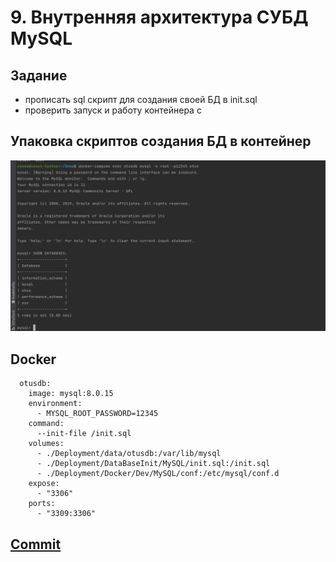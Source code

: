 # 9. Внутренняя архитектура СУБД MySQL

## Задание
- прописать sql скрипт для создания своей БД в init.sql
- проверить запуск и работу контейнера с


## Упаковка скриптов создания БД в контейнер

![Снимок экрана от 2023-09-06 11-32-31.png](..%2Fimages%2Flessons_9%2F%D0%A1%D0%BD%D0%B8%D0%BC%D0%BE%D0%BA%20%D1%8D%D0%BA%D1%80%D0%B0%D0%BD%D0%B0%20%D0%BE%D1%82%202023-09-06%2011-32-31.png)

## Docker
```
  otusdb:
    image: mysql:8.0.15
    environment:
      - MYSQL_ROOT_PASSWORD=12345
    command:
      --init-file /init.sql
    volumes:
      - ./Deployment/data/otusdb:/var/lib/mysql
      - ./Deployment/DataBaseInit/MySQL/init.sql:/init.sql
      - ./Deployment/Docker/Dev/MySQL/conf:/etc/mysql/conf.d
    expose:
      - "3306"
    ports:
      - "3309:3306"
```

## [Commit](https://github.com/malverdo/Shop/commit/4d45238bc272d523e7e92dd7282d16afb795d5bf)
